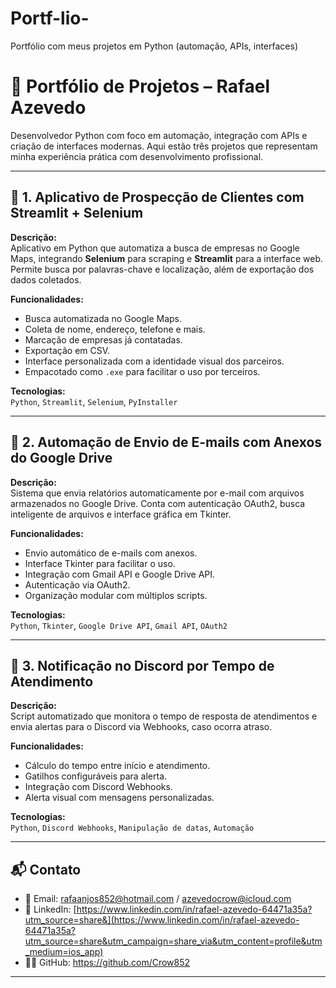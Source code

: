 # Portf-lio-
Portfólio com meus projetos em Python (automação, APIs, interfaces)

# 🧠 Portfólio de Projetos – Rafael Azevedo

Desenvolvedor Python com foco em automação, integração com APIs e criação de interfaces modernas. Aqui estão três projetos que representam minha experiência prática com desenvolvimento profissional.

---

## 🚀 1. Aplicativo de Prospecção de Clientes com Streamlit + Selenium

**Descrição:**  
Aplicativo em Python que automatiza a busca de empresas no Google Maps, integrando **Selenium** para scraping e **Streamlit** para a interface web. Permite busca por palavras-chave e localização, além de exportação dos dados coletados.

**Funcionalidades:**
- Busca automatizada no Google Maps.
- Coleta de nome, endereço, telefone e mais.
- Marcação de empresas já contatadas.
- Exportação em CSV.
- Interface personalizada com a identidade visual dos parceiros.
- Empacotado como `.exe` para facilitar o uso por terceiros.

**Tecnologias:**  
`Python`, `Streamlit`, `Selenium`, `PyInstaller`

---

## 📧 2. Automação de Envio de E-mails com Anexos do Google Drive

**Descrição:**  
Sistema que envia relatórios automaticamente por e-mail com arquivos armazenados no Google Drive. Conta com autenticação OAuth2, busca inteligente de arquivos e interface gráfica em Tkinter.

**Funcionalidades:**
- Envio automático de e-mails com anexos.
- Interface Tkinter para facilitar o uso.
- Integração com Gmail API e Google Drive API.
- Autenticação via OAuth2.
- Organização modular com múltiplos scripts.

**Tecnologias:**  
`Python`, `Tkinter`, `Google Drive API`, `Gmail API`, `OAuth2`

---

## 🔔 3. Notificação no Discord por Tempo de Atendimento

**Descrição:**  
Script automatizado que monitora o tempo de resposta de atendimentos e envia alertas para o Discord via Webhooks, caso ocorra atraso.

**Funcionalidades:**
- Cálculo do tempo entre início e atendimento.
- Gatilhos configuráveis para alerta.
- Integração com Discord Webhooks.
- Alerta visual com mensagens personalizadas.

**Tecnologias:**  
`Python`, `Discord Webhooks`, `Manipulação de datas`, `Automação`

---

## 📬 Contato

- 📧 Email: rafaanjos852@hotmail.com / azevedocrow@icloud.com 
- 💼 LinkedIn: [https://www.linkedin.com/in/rafael-azevedo-64471a35a?utm_source=share&](https://www.linkedin.com/in/rafael-azevedo-64471a35a?utm_source=share&utm_campaign=share_via&utm_content=profile&utm_medium=ios_app)
- 🧑‍💻 GitHub: https://github.com/Crow852

---
